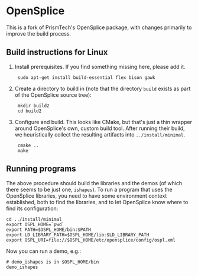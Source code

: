 # OpenSplice

This is a fork of PrismTech's OpenSplice package, with changes primarily to
improve the build process.

## Build instructions for Linux

1. Install prerequisites.  If you find something missing here, please add it.

        sudo apt-get install build-essential flex bison gawk

1. Create a directory to build in (note that the directory `build` exists as
part of the OpenSplice source tree):

        mkdir build2
        cd build2

1. Configure and build.  This looks like CMake, but that's just a thin wrapper
around OpenSplice's own, custom build tool.  After running their build, we
heuristically collect the resulting artifacts into `../install/minimal`.

        cmake ..
        make

## Running programs

The above procedure should build the libraries and the demos (of which there
seems to be just one, `ishapes`).  To run a program that uses the OpenSplice
libraries, you need to have some environment context established, both to
find the libraries, and to let OpenSplice know where to find its configuration:

    cd ../install/minimal
    export OSPL_HOME=`pwd`
    export PATH=$OSPL_HOME/bin:$PATH
    export LD_LIBRARY_PATH=$OSPL_HOME/lib:$LD_LIBRARY_PATH
    export OSPL_URI=file://$OSPL_HOME/etc/opensplice/config/ospl.xml

Now you can run a demo, e.g.:

    # demo_ishapes is in $OSPL_HOME/bin
    demo_ishapes
